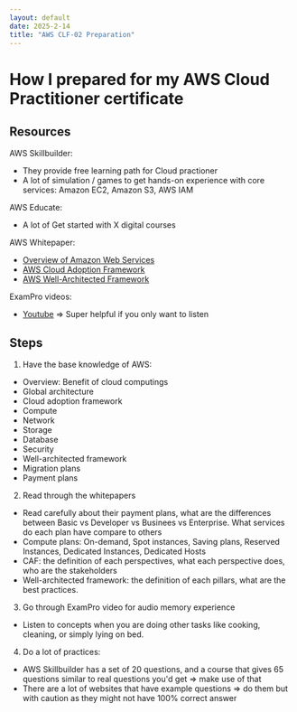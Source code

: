 ```yaml
---
layout: default
date: 2025-2-14
title: "AWS CLF-02 Preparation"
---
```

# How I prepared for my AWS Cloud Practitioner certificate

## Resources
AWS Skillbuilder: 
- They provide free learning path for Cloud practioner
- A lot of simulation / games to get hands-on experience with core services: Amazon EC2, Amazon S3, AWS IAM

AWS Educate:
- A lot of Get started with X digital courses

AWS Whitepaper:
- [Overview of Amazon Web Services](https://docs.aws.amazon.com/whitepapers/latest/aws-overview/introduction.html)
- [AWS Cloud Adoption Framework](https://aws.amazon.com/cloud-adoption-framework/)
- [AWS Well-Architected Framework](https://docs.aws.amazon.com/wellarchitected/latest/framework/welcome.html)


ExamPro videos:
- [Youtube](https://youtu.be/NhDYbskXRgc?si=wnXXJLSp_E7fnd7X) => Super helpful if you only want to listen


## Steps
1. Have the base knowledge of AWS:
- Overview: Benefit of cloud computings
- Global architecture
- Cloud adoption framework
- Compute
- Network
- Storage
- Database
- Security
- Well-architected framework
- Migration plans
- Payment plans


2. Read through the whitepapers
- Read carefully about their payment plans, what are the differences between Basic vs Developer vs Businees vs Enterprise. What services do each plan have compare to others
- Compute plans: On-demand, Spot instances, Saving plans, Reserved Instances, Dedicated Instances, Dedicated Hosts
- CAF: the definition of each perspectives, what each perspective does, who are the stakeholders
- Well-architected framework: the definition of each pillars, what are the best practices. 

3. Go through ExamPro video for audio memory experience
- Listen to concepts when you are doing other tasks like cooking, cleaning, or simply lying on bed. 

4. Do a lot of practices:
- AWS Skillbuilder has a set of 20 questions, and a course that gives 65 questions similar to real questions you'd get => make use of that
- There are a lot of websites that have example questions => do them but with caution as they might not have 100% correct answer
